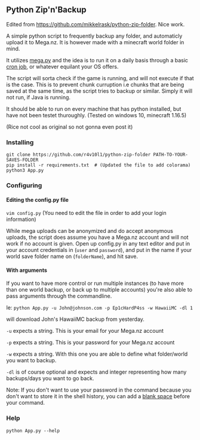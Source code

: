 ## Python Zip'n'Backup

Edited from https://github.com/mikkelrask/python-zip-folder. Nice work.

A simple python script to frequently backup any folder, and automaticly upload it to Mega.nz. It is however made with a minecraft world folder in mind.

It utilizes [mega.py](https://pypi.org/project/mega.py/ "mega.py on PyPi.org") and the idea is to run it on a daily basis through a basic [cron job](https://en.wikipedia.org/wiki/Cron "Cron on Wiki"), or whatever equilant your OS offers.

The script will sorta check if the game is running, and will not execute if that is the case. This is to prevent chunk curruption i.e chunks that are being saved at the same time, as the script tries to backup or similar. Simply it will not run, if Java is running.

It should be able to run on every machine that has python installed, but have not been testet thuroughly. (Tested on windows 10, minecraft 1.16.5)

(Rice not cool as original so not gonna even post it)

### Installing

```shell
git clone https://github.com/r4v10l1/python-zip-folder PATH-TO-YOUR-SAVES-FOLDER
pip install -r requirements.txt  # (Updated the file to add colorama)
python3 App.py
```
### Configuring

#### Editing the config.py file

`vim config.py` (You need to edit the file in order to add your login information)

While mega uploads can be anonymized and do accept anonymous uploads, the script does assume you have a Mega.nz account and will not work if no account is given. Open up config.py in any text editor and put in your account credentials in (`user` and `password`), and put in the name if your world save folder name on (`folderName`), and hit save.

#### With arguments

If you want to have more control or run multiple instances (to have more than one world backup, or back up to multiple accounts) you're also able to pass arguments through the commandline.

Ie:
`python App.py -u John@johnson.com -p Ep1cHardP4ss -w HawaiiMC -dl 1`

will download John's HawaiiMC backup from yesterday.

`-u` expects a string. This is your email for your Mega.nz account

`-p` expects a string. This is your password for your Mega.nz account

`-w` expects a string. With this one you are able to define what folder/world you want to backup.

`-dl` is of course optional and expects and integer representing how many backups/days you want to go back.

Note: If you don't want to use your password in the command because you don't want to store it in the shell history, you can add a [blank space](https://www.youtube.com/watch?v=-J2WggXWq70) before your command.

### Help

`python App.py --help`

